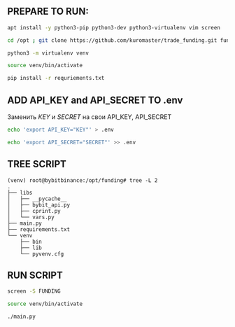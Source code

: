 ## PREPARE TO RUN:
```sh
apt install -y python3-pip python3-dev python3-virtualenv vim screen
```

```sh
cd /opt ; git clone https://github.com/kuromaster/trade_funding.git funding ; cd funding
```

```sh
python3 -m virtualenv venv
```

```sh
source venv/bin/activate
```

```sh
pip install -r requriements.txt
```
## ADD API_KEY and API_SECRET TO .env

Заменить _KEY_ и _SECRET_ на свои API_KEY, API_SECRET
```sh
echo 'export API_KEY="KEY"' > .env
```

```sh
echo 'export API_SECRET="SECRET"' >> .env
```

## TREE SCRIPT
```
(venv) root@bybitbinance:/opt/funding# tree -L 2
.
├── libs
│   ├── __pycache__
│   ├── bybit_api.py
│   ├── cprint.py
│   └── vars.py
├── main.py
├── requirements.txt
└── venv
    ├── bin
    ├── lib
    └── pyvenv.cfg
```

## RUN SCRIPT
```bash
screen -S FUNDING
```

```sh
source venv/bin/activate
```

```bash
./main.py
```
